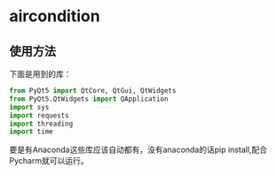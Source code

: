 # aircondition

## 使用方法

下面是用到的库：

```python
from PyQt5 import QtCore, QtGui, QtWidgets
from PyQt5.QtWidgets import QApplication
import sys
import requests
import threading
import time
```

要是有Anaconda这些库应该自动都有，没有anaconda的话pip install,配合Pycharm就可以运行。